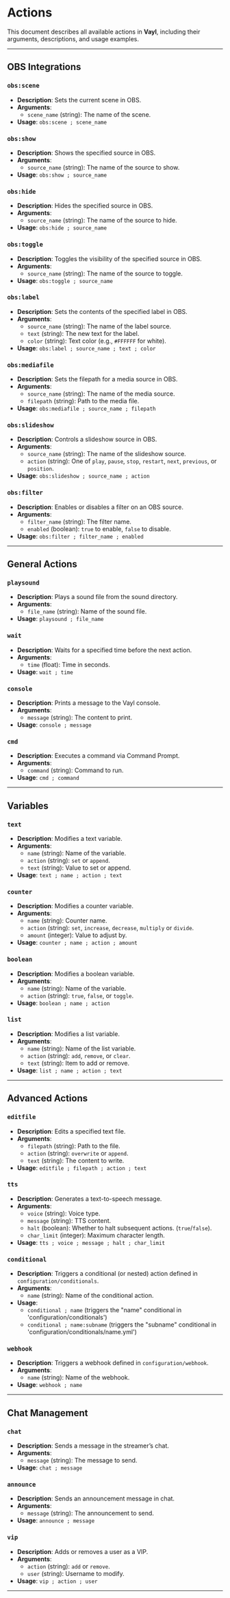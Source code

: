# Actions

This document describes all available actions in **Vayl**, including their arguments, descriptions, and usage examples.

---

## OBS Integrations

### `obs:scene`
- **Description**: Sets the current scene in OBS.
- **Arguments**:
  - `scene_name` (string): The name of the scene.
- **Usage**: `obs:scene ; scene_name`

### `obs:show`
- **Description**: Shows the specified source in OBS.
- **Arguments**:
  - `source_name` (string): The name of the source to show.
- **Usage**: `obs:show ; source_name`

### `obs:hide`
- **Description**: Hides the specified source in OBS.
- **Arguments**:
  - `source_name` (string): The name of the source to hide.
- **Usage**: `obs:hide ; source_name`

### `obs:toggle`
- **Description**: Toggles the visibility of the specified source in OBS.
- **Arguments**:
  - `source_name` (string): The name of the source to toggle.
- **Usage**: `obs:toggle ; source_name`

### `obs:label`
- **Description**: Sets the contents of the specified label in OBS.
- **Arguments**:
  - `source_name` (string): The name of the label source.
  - `text` (string): The new text for the label.
  - `color` (string): Text color (e.g., `#FFFFFF` for white).
- **Usage**: `obs:label ; source_name ; text ; color`

### `obs:mediafile`
- **Description**: Sets the filepath for a media source in OBS.
- **Arguments**:
  - `source_name` (string): The name of the media source.
  - `filepath` (string): Path to the media file.
- **Usage**: `obs:mediafile ; source_name ; filepath`

### `obs:slideshow`
- **Description**: Controls a slideshow source in OBS.
- **Arguments**:
  - `source_name` (string): The name of the slideshow source.
  - `action` (string): One of `play`, `pause`, `stop`, `restart`, `next`, `previous`, or `position`.
- **Usage**: `obs:slideshow ; source_name ; action`

### `obs:filter`
- **Description**: Enables or disables a filter on an OBS source.
- **Arguments**:
  - `filter_name` (string): The filter name.
  - `enabled` (boolean): `true` to enable, `false` to disable.
- **Usage**: `obs:filter ; filter_name ; enabled`

---

## General Actions

### `playsound`
- **Description**: Plays a sound file from the sound directory.
- **Arguments**:
  - `file_name` (string): Name of the sound file.
- **Usage**: `playsound ; file_name`

### `wait`
- **Description**: Waits for a specified time before the next action.
- **Arguments**:
  - `time` (float): Time in seconds.
- **Usage**: `wait ; time`

### `console`
- **Description**: Prints a message to the Vayl console.
- **Arguments**:
  - `message` (string): The content to print.
- **Usage**: `console ; message`

### `cmd`
- **Description**: Executes a command via Command Prompt.
- **Arguments**:
  - `command` (string): Command to run.
- **Usage**: `cmd ; command`

---

## Variables

### `text`
- **Description**: Modifies a text variable.
- **Arguments**:
  - `name` (string): Name of the variable.
  - `action` (string): `set` or `append`.
  - `text` (string): Value to set or append.
- **Usage**: `text ; name ; action ; text`

### `counter`
- **Description**: Modifies a counter variable.
- **Arguments**:
  - `name` (string): Counter name.
  - `action` (string): `set`, `increase`, `decrease`, `multiply` or `divide`.
  - `amount` (integer): Value to adjust by.
- **Usage**: `counter ; name ; action ; amount`

### `boolean`
- **Description**: Modifies a boolean variable.
- **Arguments**:
  - `name` (string): Name of the variable.
  - `action` (string): `true`, `false`, or `toggle`.
- **Usage**: `boolean ; name ; action`

### `list`
- **Description**: Modifies a list variable.
- **Arguments**:
  - `name` (string): Name of the list variable.
  - `action` (string): `add`, `remove`, or `clear`.
  - `text` (string): Item to add or remove.
- **Usage**: `list ; name ; action ; text`

---

## Advanced Actions

### `editfile`
- **Description**: Edits a specified text file.
- **Arguments**:
  - `filepath` (string): Path to the file.
  - `action` (string): `overwrite` or `append`.
  - `text` (string): The content to write.
- **Usage**: `editfile ; filepath ; action ; text`

### `tts`
- **Description**: Generates a text-to-speech message.
- **Arguments**:
  - `voice` (string): Voice type.
  - `message` (string): TTS content.
  - `halt` (boolean): Whether to halt subsequent actions. (`true`/`false`).
  - `char_limit` (integer): Maximum character length.
- **Usage**: `tts ; voice ; message ; halt ; char_limit`

### `conditional`
- **Description**: Triggers a conditional (or nested) action defined in `configuration/conditionals`.
- **Arguments**:
  - `name` (string): Name of the conditional action.
- **Usage**:
  - `conditional ; name` (triggers the "name" conditional in 'configuration/conditionals')
  - `conditional ; name:subname` (triggers the "subname" conditional in 'configuration/conditionals/name.yml')

### `webhook`
- **Description**: Triggers a webhook defined in `configuration/webhook`.
- **Arguments**:
  - `name` (string): Name of the webhook.
- **Usage**: `webhook ; name`

---

## Chat Management

### `chat`
- **Description**: Sends a message in the streamer’s chat.
- **Arguments**:
  - `message` (string): The message to send.
- **Usage**: `chat ; message`

### `announce`
- **Description**: Sends an announcement message in chat.
- **Arguments**:
  - `message` (string): The announcement to send.
- **Usage**: `announce ; message`

### `vip`
- **Description**: Adds or removes a user as a VIP.
- **Arguments**:
  - `action` (string): `add` or `remove`.
  - `user` (string): Username to modify.
- **Usage**: `vip ; action ; user`

---
